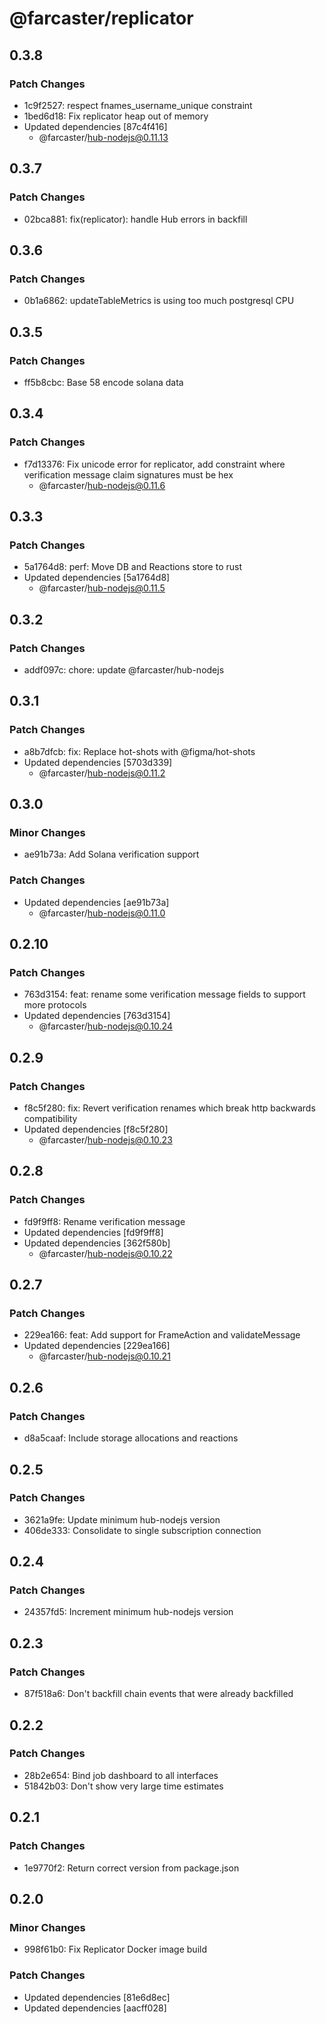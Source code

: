 # @farcaster/replicator

## 0.3.8

### Patch Changes

- 1c9f2527: respect fnames_username_unique constraint
- 1bed6d18: Fix replicator heap out of memory
- Updated dependencies [87c4f416]
  - @farcaster/hub-nodejs@0.11.13

## 0.3.7

### Patch Changes

- 02bca881: fix(replicator): handle Hub errors in backfill

## 0.3.6

### Patch Changes

- 0b1a6862: updateTableMetrics is using too much postgresql CPU

## 0.3.5

### Patch Changes

- ff5b8cbc: Base 58 encode solana data

## 0.3.4

### Patch Changes

- f7d13376: Fix unicode error for replicator, add constraint where verification message claim signatures must be hex
  - @farcaster/hub-nodejs@0.11.6

## 0.3.3

### Patch Changes

- 5a1764d8: perf: Move DB and Reactions store to rust
- Updated dependencies [5a1764d8]
  - @farcaster/hub-nodejs@0.11.5

## 0.3.2

### Patch Changes

- addf097c: chore: update @farcaster/hub-nodejs

## 0.3.1

### Patch Changes

- a8b7dfcb: fix: Replace hot-shots with @figma/hot-shots
- Updated dependencies [5703d339]
  - @farcaster/hub-nodejs@0.11.2

## 0.3.0

### Minor Changes

- ae91b73a: Add Solana verification support

### Patch Changes

- Updated dependencies [ae91b73a]
  - @farcaster/hub-nodejs@0.11.0

## 0.2.10

### Patch Changes

- 763d3154: feat: rename some verification message fields to support more protocols
- Updated dependencies [763d3154]
  - @farcaster/hub-nodejs@0.10.24

## 0.2.9

### Patch Changes

- f8c5f280: fix: Revert verification renames which break http backwards compatibility
- Updated dependencies [f8c5f280]
  - @farcaster/hub-nodejs@0.10.23

## 0.2.8

### Patch Changes

- fd9f9ff8: Rename verification message
- Updated dependencies [fd9f9ff8]
- Updated dependencies [362f580b]
  - @farcaster/hub-nodejs@0.10.22

## 0.2.7

### Patch Changes

- 229ea166: feat: Add support for FrameAction and validateMessage
- Updated dependencies [229ea166]
  - @farcaster/hub-nodejs@0.10.21

## 0.2.6

### Patch Changes

- d8a5caaf: Include storage allocations and reactions

## 0.2.5

### Patch Changes

- 3621a9fe: Update minimum hub-nodejs version
- 406de333: Consolidate to single subscription connection

## 0.2.4

### Patch Changes

- 24357fd5: Increment minimum hub-nodejs version

## 0.2.3

### Patch Changes

- 87f518a6: Don't backfill chain events that were already backfilled

## 0.2.2

### Patch Changes

- 28b2e654: Bind job dashboard to all interfaces
- 51842b03: Don't show very large time estimates

## 0.2.1

### Patch Changes

- 1e9770f2: Return correct version from package.json

## 0.2.0

### Minor Changes

- 998f61b0: Fix Replicator Docker image build

### Patch Changes

- Updated dependencies [81e6d8ec]
- Updated dependencies [aacff028]
